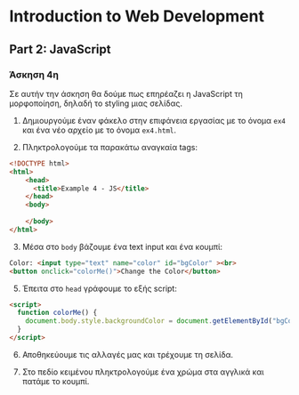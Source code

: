 # Introduction to Web Development
## Part 2: JavaScript
### Άσκηση 4η

Σε αυτήν την άσκηση θα δούμε πως επηρέαζει η JavaScript τη μορφοποίηση, δηλαδή το styling μιας σελίδας.

1) Δημιουργούμε έναν φάκελο στην επιφάνεια εργασίας με το όνομα `ex4` και ένα νέο αρχείο με το όνομα `ex4.html`.

2) Πληκτρολογούμε τα παρακάτω αναγκαία tags:
```HTML
<!DOCTYPE html>
<html>
    <head>
      <title>Example 4 - JS</title>
    </head>
    <body>
        
    </body>
</html> 
```

3) Μέσα στο `body` βάζουμε ένα text input και ένα κουμπί:
```HTML
Color: <input type="text" name="color" id="bgColor" ><br>
<button onclick="colorMe()">Change the Color</button>
```

5) Έπειτα στο `head` γράφουμε το εξής script:
```HTML
<script>
  function colorMe() {
    document.body.style.backgroundColor = document.getElementById("bgColor").value; 
  }
</script>
```

6) Αποθηκεύουμε τις αλλαγές μας και τρέχουμε τη σελίδα.

7) Στο πεδίο κειμένου πληκτρολογούμε ένα χρώμα στα αγγλικά και πατάμε το κουμπί.
